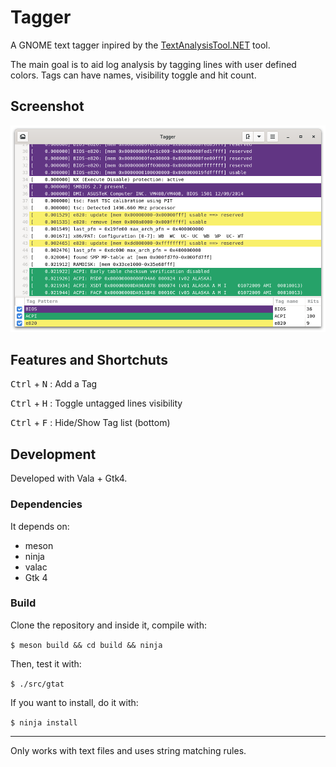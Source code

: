 # Tagger

A GNOME text tagger inpired by the [TextAnalysisTool.NET](https://textanalysistool.github.io/)
tool.

The main goal is to aid log analysis by tagging lines with user defined colors.
Tags can have names, visibility toggle and hit count.

## Screenshot

![tagger](./data/screenshots/tagger_1.png)

## Features and Shortchuts

<kbd>Ctrl</kbd> + <kbd>N</kbd> : Add a Tag

<kbd>Ctrl</kbd> + <kbd>H</kbd> : Toggle untagged lines visibility

<kbd>Ctrl</kbd> + <kbd>F</kbd> : Hide/Show Tag list (bottom)

## Development

Developed with Vala + Gtk4.

### Dependencies

It depends on:

- meson
- ninja
- valac
- Gtk 4

### Build

Clone the repository and inside it, compile with:

`$ meson build && cd build && ninja`

Then, test it with:

`$ ./src/gtat`

If you want to install, do it with:

`$ ninja install`

---

Only works with text files and uses string matching rules.

